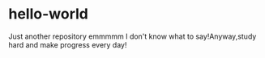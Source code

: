 # hello-world
Just another repository
emmmmm
I don't know what to say!Anyway,study hard and make progress every day!
